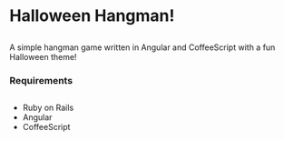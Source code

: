 # Halloween Hangman!
## 
A simple hangman game written in Angular and CoffeeScript with a fun Halloween theme!

### Requirements
## 
* Ruby on Rails
* Angular
* CoffeeScript